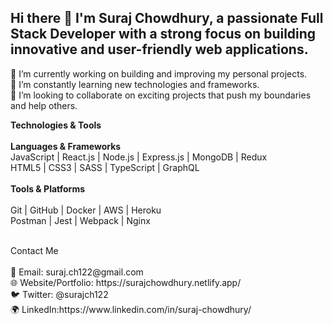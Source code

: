 ## Hi there 👋 I'm **Suraj Chowdhury**, a passionate Full Stack Developer with a strong focus on building innovative and user-friendly web applications.<br>

🔭 I’m currently working on building and improving my personal projects.<br>
🌱 I’m constantly learning new technologies and frameworks.<br>
👯 I’m looking to collaborate on exciting projects that push my boundaries and help others.<br>

**Technologies & Tools** <br>
<br>
**Languages & Frameworks**<br>
JavaScript | React.js | Node.js | Express.js | MongoDB | Redux <br>
HTML5 | CSS3 | SASS | TypeScript |
GraphQL<br>
<br>
**Tools & Platforms**<br>
<br>
Git | GitHub | Docker | AWS | Heroku<br>
Postman | Jest | Webpack | Nginx<br>

<br>
Contact Me
<br>
<br>
📧 Email: suraj.ch122@gmail.com<br>
🌐 Website/Portfolio: https://surajchowdhury.netlify.app/<br>
🐦 Twitter: @surajch122 <br>
🌍 LinkedIn:https://www.linkedin.com/in/suraj-chowdhury/<br>




